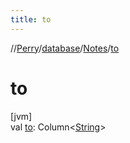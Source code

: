 ```yaml
---
title: to
---
```

//[Perry](../../../index.html)/[database](../index.html)/[Notes](index.html)/[to](to.html)



# to



[jvm]\
val [to](to.html): Column&lt;[String](https://kotlinlang.org/api/latest/jvm/stdlib/kotlin/-string/index.html)&gt;




